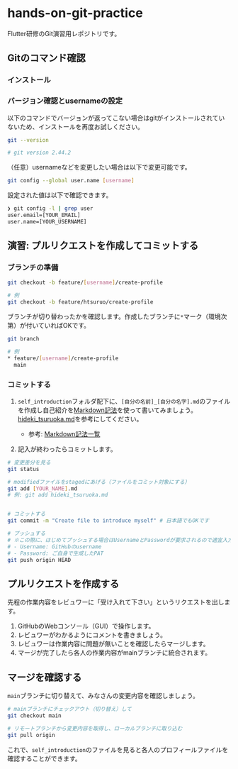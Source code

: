 # hands-on-git-practice

Flutter研修のGit演習用レポジトリです。

## Gitのコマンド確認

### インストール

### バージョン確認とusernameの設定

以下のコマンドでバージョンが返ってこない場合はgitがインストールされていないため、インストールを再度お試しください。

```sh
git --version

# git version 2.44.2
```

（任意）usernameなどを変更したい場合は以下で変更可能です。

```sh
git config --global user.name [username]
```

設定された値は以下で確認できます。

```sh
❯ git config -l | grep user
user.email=[YOUR_EMAIL]
user.name=[YOUR_USERNAME]
```

## 演習: プルリクエストを作成してコミットする

### ブランチの準備

```sh
git checkout -b feature/[username]/create-profile

# 例
git checkout -b feature/htsuruo/create-profile
```

ブランチが切り替わったかを確認します。作成したブランチに`*`マーク（環境次第）が付いていればOKです。

```sh
git branch

# 例
* feature/[username]/create-profile
  main
```

### コミットする

1. `self_introduction`フォルダ配下に、`[自分の名前]_[自分の名字].md`のファイルを作成し自己紹介を[Markdown記法](https://ja.wikipedia.org/wiki/Markdown)を使って書いてみましょう。[hideki_tsuruoka.md](self_introduction/hideki_tsuruoka.md)を参考にしてください。
    - 参考: [Markdown記法一覧](https://qiita.com/oreo/items/82183bfbaac69971917f)

1. 記入が終わったらコミットします。

```sh
# 変更差分を見る
git status

# modifiedファイルをstagedにあげる（ファイルをコミット対象にする）
git add [YOUR_NAME].md
# 例: git add hideki_tsuruoka.md


# コミットする
git commit -m "Create file to introduce myself" # 日本語でもOKです

# プッシュする
# ※この際に、はじめてプッシュする場合はUsernameとPasswordが要求されるので適宜入力してください。
# - Username: GitHubのusername
# - Password: ご自身で生成したPAT
git push origin HEAD

```

## プルリクエストを作成する

先程の作業内容をレビュワーに「受け入れて下さい」というリクエストを出します。

1. GitHubのWebコンソール（GUI）で操作します。
1. レビュワーがわかるようにコメントを書きましょう。
1. レビュワーは作業内容に問題が無いことを確認したらマージします。
1. マージが完了したら各人の作業内容がmainブランチに統合されます。

## マージを確認する

`main`ブランチに切り替えて、みなさんの変更内容を確認しましょう。

```sh
# mainブランチにチェックアウト（切り替え）して
git checkout main

# リモートブランチから変更内容を取得し、ローカルブランチに取り込む
git pull origin
```

これで、`self_introduction`のファイルを見ると各人のプロフィールファイルを確認することができます。
